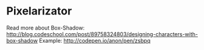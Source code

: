 Pixelarizator
========================

Read more about Box-Shadow: http://blog.codeschool.com/post/89758324803/designing-characters-with-box-shadow
Example: http://codepen.io/anon/pen/zsbpq
